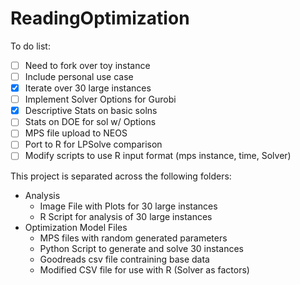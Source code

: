 # ReadingOptimization
To do list:
- [ ] Need to fork over toy instance
- [ ] Include personal use case
- [x] Iterate over 30 large instances
- [ ] Implement Solver Options for Gurobi
- [x] Descriptive Stats on basic solns
- [ ] Stats on DOE for sol w/ Options
- [ ] MPS file upload to NEOS
- [ ] Port to R for LPSolve comparison
- [ ] Modify scripts to use R input format (mps instance, time, Solver)

This project is separated across the following folders:
* Analysis
	* Image File with Plots for 30 large instances
	* R Script for analysis of 30 large instances
* Optimization Model Files
	* MPS files with random generated parameters
	* Python Script to generate and solve 30 instances
	* Goodreads csv file contraining base data
	* Modified CSV file for use with R (Solver as factors)

